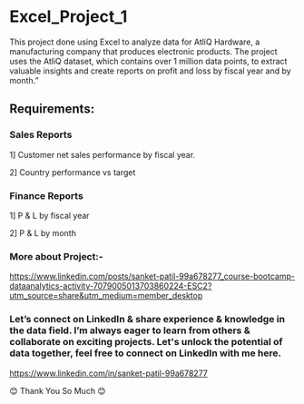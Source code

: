 # Excel_Project_1
This project done using Excel to analyze data for AtliQ Hardware, a manufacturing company that produces electronic products. The project uses the AtliQ dataset, which contains over 1 million data points, to extract valuable insights and create reports on profit and loss by fiscal year and by month.”
## Requirements:
### Sales Reports
1] Customer net sales performance by fiscal year.

2] Country performance vs target

### Finance Reports
1] P & L by fiscal year

2] P & L by month

### More about Project:-

https://www.linkedin.com/posts/sanket-patil-99a678277_course-bootcamp-dataanalytics-activity-7079005013703860224-ESC2?utm_source=share&utm_medium=member_desktop


### Let’s connect on LinkedIn & share  experience & knowledge in the data field. I’m always eager to learn from others & collaborate on exciting projects. Let's unlock the potential of data together, feel free to connect on LinkedIn with me here.

https://www.linkedin.com/in/sanket-patil-99a678277

😊 Thank You So Much 😊




